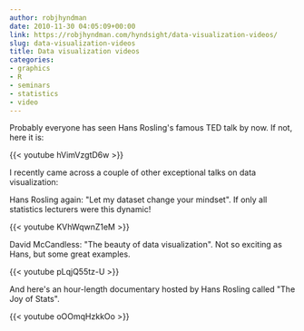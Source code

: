 ```yaml
---
author: robjhyndman
date: 2010-11-30 04:05:09+00:00
link: https://robjhyndman.com/hyndsight/data-visualization-videos/
slug: data-visualization-videos
title: Data visualization videos
categories:
- graphics
- R
- seminars
- statistics
- video
---
```


Probably everyone has seen Hans Rosling's famous TED talk by now.  If not, here it is:

{{< youtube hVimVzgtD6w >}}

I recently came across a couple of other exceptional talks on data visualization:

Hans Rosling again: "Let my dataset change your mindset". If only all statistics lecturers were this dynamic!

{{< youtube KVhWqwnZ1eM >}}


David McCandless: "The beauty of data visualization". Not so exciting as Hans, but some great examples.

{{< youtube pLqjQ55tz-U >}}


And here's an hour-length documentary hosted by Hans Rosling called "The Joy of Stats".

{{< youtube oOOmqHzkkOo >}}
